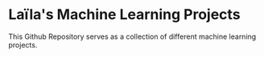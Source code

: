 # Laïla's Machine Learning Projects

This Github Repository serves as a collection of different machine learning projects.
